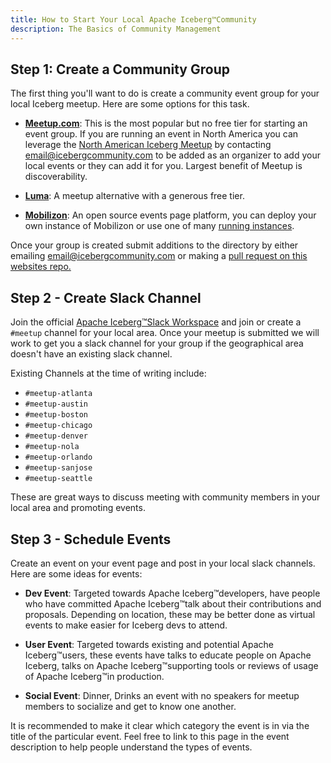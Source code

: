 ```yaml
---
title: How to Start Your Local Apache Iceberg™Community
description: The Basics of Community Management
---
```


## Step 1: Create a Community Group

The first thing you'll want to do is create a community event group for your local Iceberg meetup. Here are some options for this task.

- [**Meetup.com**](https://www.meetup.com): This is the most popular but no free tier for starting an event group. If you are running an event in North America you can leverage the [North American Iceberg Meetup](https://www.meetup.com/north-american-community-run-apache-iceberg-meetups/) by contacting email@icebergcommunity.com to be added as an organizer to add your local events or they can add it for you. Largest benefit of Meetup is discoverability.

- [**Luma**](https://www.lu.ma): A meetup alternative with a generous free tier.

- [**Mobilizon**](https://www.joinmobilizon.org): An open source events page platform, you can deploy your own instance of Mobilizon or use one of many [running instances](https://instances.joinmobilizon.org/instances).

Once your group is created submit additions to the directory by either emailing email@icebergcommunity.com or making a [pull request on this websites repo.](https://github.com/AlexMercedCoder/iceberg-community)

## Step 2 - Create Slack Channel

Join the official [Apache Iceberg™Slack Workspace](https://iceberg.apache.org/community/) and join or create a `#meetup` channel for your local area. Once your meetup is submitted we will work to get you a slack channel for your group if the geographical area doesn't have an existing slack channel.

Existing Channels at the time of writing include:

- `#meetup-atlanta`
- `#meetup-austin`
- `#meetup-boston`
- `#meetup-chicago`
- `#meetup-denver`
- `#meetup-nola`
- `#meetup-orlando`
- `#meetup-sanjose`
- `#meetup-seattle`

These are great ways to discuss meeting with community members in your local area and promoting events.

## Step 3 - Schedule Events

Create an event on your event page and post in your local slack channels. Here are some ideas for events:

- **Dev Event**: Targeted towards Apache Iceberg™developers, have people who have committed Apache Iceberg™talk about their contributions and proposals. Depending on location, these may be better done as virtual events to make easier for Iceberg devs to attend.

- **User Event**: Targeted towards existing and potential Apache Iceberg™users, these events have talks to educate people on Apache Iceberg, talks on Apache Iceberg™supporting tools or reviews of usage of Apache Iceberg™in production.

- **Social Event**: Dinner, Drinks an event with no speakers for meetup members to socialize and get to know one another.

It is recommended to make it clear which category the event is in via the title of the particular event. Feel free to link to this page in the event description to help people understand the types of events.
